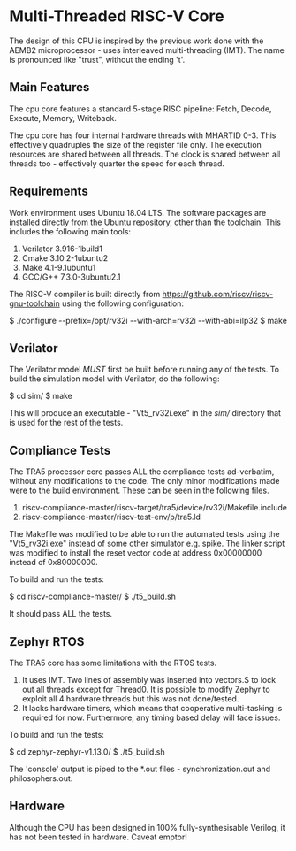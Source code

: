 # Multi-Threaded RISC-V Core

The design of this CPU is inspired by the previous work done with the AEMB2 microprocessor - uses interleaved multi-threading (IMT).
The name is pronounced like "trust", without the ending 't'.

## Main Features

The cpu core features a standard 5-stage RISC pipeline: Fetch, Decode, Execute, Memory, Writeback.

The cpu core has four internal hardware threads with MHARTID 0-3. This effectively quadruples the size of the register file only. The execution resources are shared between all threads. The clock is shared between all threads too - effectively quarter the speed for each thread.

## Requirements

Work environment uses Ubuntu 18.04 LTS. The software packages are installed directly from the Ubuntu repository, other than the toolchain. This includes the following main tools:

1. Verilator 3.916-1build1
2. Cmake 3.10.2-1ubuntu2
3. Make 4.1-9.1ubuntu1
4. GCC/G++ 7.3.0-3ubuntu2.1

The RISC-V compiler is built directly from https://github.com/riscv/riscv-gnu-toolchain using the following configuration:

$ ./configure --prefix=/opt/rv32i --with-arch=rv32i --with-abi=ilp32
$ make

## Verilator

The Verilator model *MUST* first be built before running any of the tests.
To build the simulation model with Verilator, do the following:

$ cd sim/
$ make

This will produce an executable - "Vt5_rv32i.exe" in the *sim/* directory that is used for the rest of the tests.

## Compliance Tests

The TRA5 processor core passes ALL the compliance tests ad-verbatim, without any modifications to the code. The only minor modifications made were to the build environment. These can be seen in the following files.

1. riscv-compliance-master/riscv-target/tra5/device/rv32i/Makefile.include
2. riscv-compliance-master/riscv-test-env/p/tra5.ld

The Makefile was modified to be able to run the automated tests using the "Vt5_rv32i.exe" instead of some other simulator e.g. spike.
The linker script was modified to install the reset vector code at address 0x00000000 instead of 0x80000000.

To build and run the tests:

$ cd riscv-compliance-master/
$ ./t5_build.sh

It should pass ALL the tests.

## Zephyr RTOS

The TRA5 core has some limitations with the RTOS tests.

1. It uses IMT. Two lines of assembly was inserted into vectors.S to lock out all threads except for Thread0. It is possible to modify Zephyr to exploit all 4 hardware threads but this was not done/tested.
2. It lacks hardware timers, which means that cooperative multi-tasking is required for now. Furthermore, any timing based delay will face issues. 

To build and run the tests:

$ cd zephyr-zephyr-v1.13.0/
$ ./t5_build.sh

The 'console' output is piped to the *.out files - synchronization.out and philosophers.out.

## Hardware

Although the CPU has been designed in 100% fully-synthesisable Verilog, it has not been tested in hardware. 
Caveat emptor!

